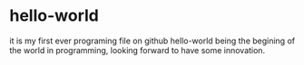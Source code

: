 # hello-world
it is my first ever programing file on github
hello-world being the begining of the world in programming, looking forward to have some innovation.
